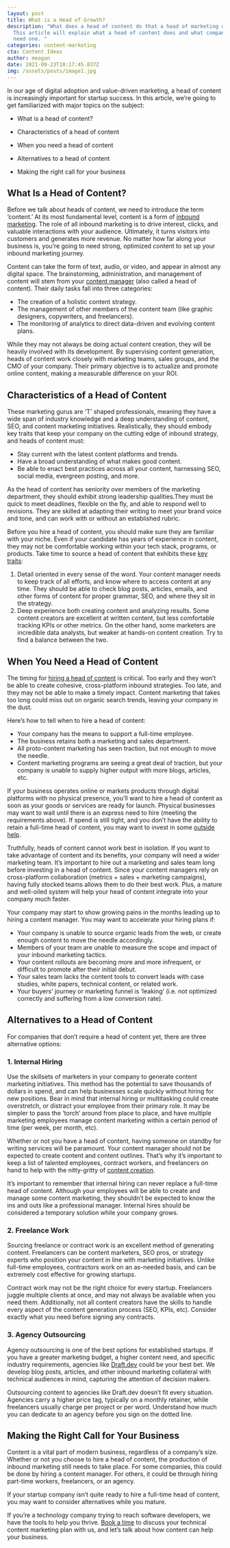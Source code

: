 ```yaml
---
layout: post
title: What is a Head of Growth?
description: "What does a head of content do that a head of marketing doesn’t?
  This article will explain what a head of content does and what companies might
  need one. "
categories: content-marketing
cta: Content Ideas
author: meagan
date: 2021-09-23T18:17:45.837Z
img: /assets/posts/image1.jpg
---
```

In our age of digital adoption and value-driven marketing, a head of content is increasingly important for startup success. In this article, we’re going to get familiarized with major topics on the subject:

- What is a head of content?
- Characteristics of a head of content
- When you need a head of content 
- Alternatives to a head of content
- Making the right call for your business

## What Is a Head of Content?

Before we talk about heads of content, we need to introduce the term ‘content.’ At its most fundamental level, content is a form of [inbound marketing](https://draft.dev/learn/writing/a-guide-to-writing-technical-roundups). The role of all inbound marketing is to drive interest, clicks, and valuable interactions with your audience. Ultimately, it turns visitors into customers and generates more revenue. No matter how far along your business is, you’re going to need strong, optimized content to set up your inbound marketing journey.

Content can take the form of text, audio, or video, and appear in almost any digital space. The brainstorming, administration, and management of content will stem from your [content manager](https://blog.hubspot.com/marketing/content-manager?toc-variant-a=) (also called a head of content). Their daily tasks fall into three categories:

- The creation of a holistic content strategy.
- The management of other members of the content team (like graphic designers, copywriters, and freelancers).
- The monitoring of analytics to direct data-driven and evolving content plans.

While they may not always be doing actual content creation, they will be heavily involved with its development. By supervising content generation, heads of content work closely with marketing teams, sales groups, and the CMO of your company. Their primary objective is to actualize and promote online content, making a measurable difference on your ROI.

## Characteristics of a Head of Content

These marketing gurus are ‘T’ shaped professionals, meaning they have a wide span of industry knowledge and a deep understanding of content, SEO, and content marketing initiatives. Realistically, they should embody key traits that keep your company on the cutting edge of inbound strategy, and heads of content must: 

- Stay current with the latest content platforms and trends.
- Have a broad understanding of what makes good content.
- Be able to enact best practices across all your content, harnessing SEO, social media, evergreen posting, and more.

As the head of content has seniority over members of the marketing department, they should exhibit strong leadership qualities.They must be quick to meet deadlines, flexible on the fly, and able to respond well to revisions. They are skilled at adapting their writing to meet your brand voice and tone, and can work with or without an established rubric.

Before you hire a head of content, you should make sure they are familiar with your niche. Even if your candidate has years of experience in content, they may not be comfortable working within your tech stack, programs, or products. Take time to source a head of content that exhibits these [key traits](https://uplandsoftware.com/kapost/resources/blog/how-to-hire-a-great-content-manager/):
1. Detail oriented in every sense of the word. Your content manager needs to keep track of all efforts, and know where to access content at any time. They should be able to check blog posts, articles, emails, and other forms of content for proper grammar, SEO, and where they sit in the strategy.
2. Deep experience both creating content and analyzing results. Some content creators are excellent at written content, but less comfortable tracking KPIs or other metrics. On the other hand, some marketers are incredible data analysts, but weaker at hands-on content creation. Try to find a balance between the two.

## When You Need a Head of Content

The timing for [hiring a head of content](https://www.lightercapital.com/blog/when-to-hire-content-marketing-manager/) is critical. Too early and they won’t be able to create cohesive, cross-platform inbound strategies. Too late, and they may not be able to make a timely impact. Content marketing that takes too long could miss out on organic search trends, leaving your company in the dust.

Here’s how to tell when to hire a head of content:

- Your company has the means to support a full-time employee.
- The business retains both a marketing and sales department.
- All proto-content marketing has seen traction, but not enough to move the needle.
- Content marketing programs are seeing a great deal of traction, but your company is unable to supply higher output with more blogs, articles, etc.

If your business operates online or markets products through digital platforms with no physical presence, you’ll want to hire a head of content as soon as your goods or services are ready for launch. Physical businesses may want to wait until there is an express need to hire (meeting the requirements above). If spend is still tight, and you don’t have the ability to retain a full-time head of content, you may want to invest in some [outside help](https://draft.dev/learn/technical-writer-for-hire).

Truthfully, heads of content cannot work best in isolation. If you want to take advantage of content and its benefits, your company will need a wider marketing team. It’s important to hire out a marketing and sales team long before investing in a head of content. Since your content managers rely on cross-platform collaboration (metrics + sales + marketing campaigns), having fully stocked teams allows them to do their best work. Plus, a mature and well-oiled system will help your head of content integrate into your company much faster.

Your company may start to show growing pains in the months leading up to hiring a content manager. You may want to accelerate your hiring plans if:

- Your company is unable to source organic leads from the web, or create enough content to move the needle accordingly.
- Members of your team are unable to measure the scope and impact of your inbound marketing tactics.
- Your content rollouts are becoming more and more infrequent, or difficult to promote after their initial debut.
- Your sales team lacks the content tools to convert leads with case studies, white papers, technical content, or related work.
- Your buyers’ journey or marketing funnel is ‘leaking’ (i.e. not optimized correctly and suffering from a low conversion rate).

## Alternatives to a Head of Content

For companies that don’t require a head of content yet, there are three alternative options:

### 1. Internal Hiring

Use the skillsets of marketers in your company to generate content marketing initiatives. This method has the potential to save thousands of dollars in spend, and can help businesses scale quickly without hiring for new positions. Bear in mind that internal hiring or multitasking could create overstretch, or distract your employee from their primary role. It may be simpler to pass the ‘torch’ around from place to place, and have multiple marketing employees manage content marketing within a certain period of time (per week, per month, etc).

Whether or not you have a head of content, having someone on standby for writing services will be paramount. Your content manager should not be expected to create content and content outlines. That’s why it’s important to keep a list of talented employees, contract workers, and freelancers on hand to help with the nitty-gritty of [content creation](https://draft.dev/learn/content-creation-agency).

It’s important to remember that internal hiring can never replace a full-time head of content. Although your employees will be able to create and manage some content marketing, they shouldn’t be expected to know the ins and outs like a professional manager. Internal hires should be considered a temporary solution while your company grows.

### 2. Freelance Work

Sourcing freelance or contract work is an excellent method of generating content. Freelancers can be content marketers, SEO pros, or strategy experts who position your content in line with marketing initiatives. Unlike full-time employees, contractors work on an as-needed basis, and can be extremely cost effective for growing startups.

Contract work may not be the right choice for every startup. Freelancers juggle multiple clients at once, and may not always be available when you need them. Additionally, not all content creators have the skills to handle every aspect of the content generation process (SEO, KPIs, etc). Consider exactly what you need before signing any contracts.

### 3. Agency Outsourcing

Agency outsourcing is one of the best options for established startups. If you have a greater marketing budget, a higher content need, and specific industry requirements, agencies like [Draft.dev](https://Draft.dev) could be your best bet. We develop blog posts, articles, and other inbound marketing collateral with technical audiences in mind, capturing the attention of decision makers.

Outsourcing content to agencies like Draft.dev doesn’t fit every situation. Agencies carry a higher price tag, typically on a monthly retainer, while freelancers usually charge per project or per word. Understand how much you can dedicate to an agency before you sign on the dotted line.

## Making the Right Call for Your Business

Content is a vital part of modern business, regardless of a company’s size. Whether or not you choose to hire a head of content, the production of inbound marketing still needs to take place. For some companies, this could be done by hiring a content manager. For others, it could be through hiring part-time workers, freelancers, or an agency.

If your startup company isn’t quite ready to hire a full-time head of content, you may want to consider alternatives while you mature.

If you’re a technology company trying to reach software developers, we have the tools to help you thrive. [Book a time](https://draft.dev/call) to discuss your technical content marketing plan with us, and let’s talk about how content can help your business.

